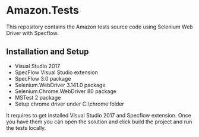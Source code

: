 # Amazon.Tests
This repository contains the Amazon tests source code using Selenium Web Driver with Specflow.

## Installation and Setup
* Visual Studio 2017
* SpecFlow Visual Studio extension
* SpecFlow 3.0 package
* Selenium.WebDriver 3.141.0 package
* Selenium.Chrome.WebDriver 80 package
* MSTest 2 package
* Setup chrome driver under C:\chrome folder

It requires to get installed Visual Studio 2017 and Specflow extension.
Once you have them you can open the solution and click build the project and run the tests locally.
